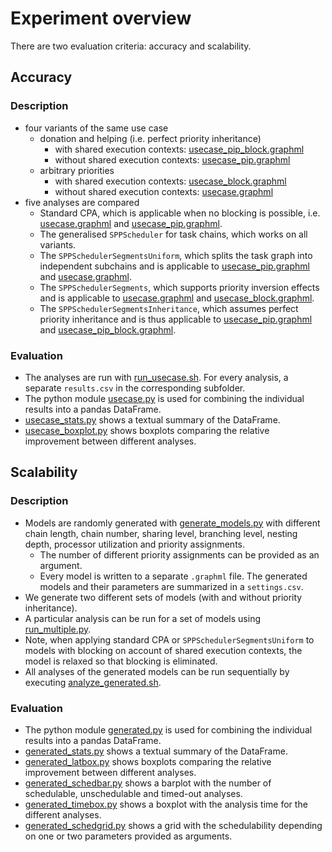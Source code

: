 # Experiment overview

There are two evaluation criteria: accuracy and scalability.

## Accuracy

### Description

* four variants of the same use case
	* donation and helping (i.e. perfect priority inheritance)
		* with shared execution contexts: [usecase_pip_block.graphml]
		* without shared execution contexts: [usecase_pip.graphml]
	* arbitrary priorities
		* with shared execution contexts: [usecase_block.graphml]
		* without shared execution contexts: [usecase.graphml]
* five analyses are compared
	* Standard CPA, which is applicable when no blocking is possible, i.e. [usecase.graphml] and [usecase_pip.graphml].
	* The generalised `SPPScheduler` for task chains, which works on all variants.
	* The `SPPSchedulerSegmentsUniform`, which splits the task graph into independent subchains and is applicable to [usecase_pip.graphml] and [usecase.graphml].
	* The `SPPSchedulerSegments`, which supports priority inversion effects and is applicable to [usecase.graphml] and [usecase_block.graphml].
	* The `SPPSchedulerSegmentsInheritance`, which assumes perfect priority inheritance and is thus applicable to [usecase_pip.graphml] and [usecase_pip_block.graphml].

[usecase_pip_block.graphml]: models/usecase_pip_block.graphml
[usecase_pip.graphml]: models/usecase_pip.graphml
[usecase_block.graphml]: models/usecase_block.graphml
[usecase.graphml]: models/usecase.graphml

### Evaluation

* The analyses are run with [run_usecase.sh]. For every analysis, a separate `results.csv` in the corresponding subfolder.
* The python module [usecase.py] is used for combining the individual results into a pandas DataFrame.
* [usecase_stats.py] shows a textual summary of the DataFrame.
* [usecase_boxplot.py] shows boxplots comparing the relative improvement between different analyses.

[run_usecase.sh]: run_usecase.sh
[usecase.py]: eval/usecase.py
[usecase_stats.py]: usecase_stats.py
[usecase_boxplot.py]: usecase_boxplot.py


## Scalability

### Description

* Models are randomly generated with [generate_models.py] with different chain length, chain number, sharing level, branching level, nesting depth, processor utilization and priority assignments.
    * The number of different priority assignments can be provided as an argument.
    * Every model is written to a separate `.graphml` file. The generated models and their parameters are summarized in a `settings.csv`.
* We generate two different sets of models (with and without priority inheritance).
* A particular analysis can be run for a set of models using [run_multiple.py].
* Note, when applying standard CPA or `SPPSchedulerSegmentsUniform` to models with blocking on account of shared execution contexts, the model is relaxed so that blocking is eliminated.
* All analyses of the generated models can be run sequentially by executing [analyze_generated.sh].

[generate_models.py]: generate_models.py
[run_multiple.py]: run_multiple.py
[analyze_generated.sh]: analyze_generated.sh

### Evaluation

* The python module [generated.py] is used for combining the individual results into a pandas DataFrame.
* [generated_stats.py] shows a textual summary of the DataFrame.
* [generated_latbox.py] shows boxplots comparing the relative improvement between different analyses.
* [generated_schedbar.py] shows a barplot with the number of schedulable, unschedulable and timed-out analyses.
* [generated_timebox.py] shows a boxplot with the analysis time for the different analyses.
* [generated_schedgrid.py] shows a grid with the schedulability depending on one or two parameters provided as arguments.

[generated.py]: eval/generated.py
[generated_stats.py]: generated_stats.py
[generated_latbox.py]: generated_latbox.py
[generated_schedbar.py]: generated_schedbar.py
[generated_timebox.py]: generated_timebox.py
[generated_schedgrid.py]: generated_schedgrid.py
